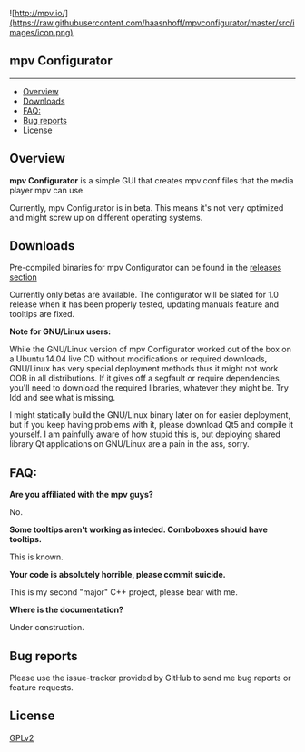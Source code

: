 ![http://mpv.io/](https://raw.githubusercontent.com/haasnhoff/mpvconfigurator/master/src/images/icon.png)

## mpv Configurator

--------------


* [Overview](#overview)
* [Downloads](#downloads)
* [FAQ:](#faq)
* [Bug reports](#bug-reports)
* [License](#license)

## Overview

**mpv Configurator** is a simple GUI that creates mpv.conf files that the media player mpv can use. 

Currently, mpv Configurator is in beta. This means it's not very optimized and might screw up on different operating systems. 

## Downloads

Pre-compiled binaries for mpv Configurator can be found in the [releases section](https://github.com/haasnhoff/mpvconfigurator/releases)

Currently only betas are available. The configurator will be slated for 1.0 release when it has been properly tested, updating manuals feature and tooltips are fixed.

**Note for GNU/Linux users:**

While the GNU/Linux version of mpv Configurator worked out of the box on a Ubuntu 14.04 live CD without modifications or required downloads, GNU/Linux has very special deployment methods thus it might not work OOB in all distributions. If it gives off a segfault or require dependencies, you'll need to download the required libraries, whatever they might be. Try ldd and see what is missing.

I might statically build the GNU/Linux binary later on for easier deployment, but if you keep having problems with it, please download Qt5 and compile it yourself. I am painfully aware of how stupid this is, but deploying shared library Qt applications on GNU/Linux are a pain in the ass, sorry.

## FAQ:

**Are you affiliated with the mpv guys?**

No.

**Some tooltips aren't working as inteded. Comboboxes should have tooltips.**

This is known.

**Your code is absolutely horrible, please commit suicide.**

This is my second "major" C++ project, please bear with me. 

**Where is the documentation?**

Under construction.

## Bug reports

Please use the issue-tracker provided by GitHub to send me bug
reports or feature requests.

## License 

[GPLv2](https://github.com/haasnhoff/mpvconfigurator/blob/master/LICENSE)